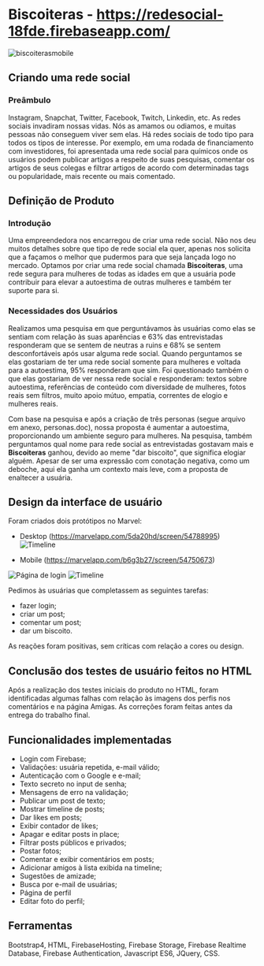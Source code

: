 # **Biscoiteras** - https://redesocial-18fde.firebaseapp.com/

![biscoiterasmobile](../public/img/biscoiterasmobile.png) 

## Criando uma rede social

### Preâmbulo

Instagram, Snapchat, Twitter, Facebook, Twitch, Linkedin, etc. As redes sociais invadiram nossas vidas. Nós as amamos ou odiamos, e muitas pessoas não conseguem viver sem elas.
Há redes sociais de todo tipo para todos os tipos de interesse. Por exemplo, em uma rodada de financiamento com investidores, foi apresentada uma rede social para químicos onde os usuários podem publicar artigos a respeito de suas pesquisas, comentar os artigos de seus colegas e filtrar artigos de acordo com determinadas tags ou popularidade, mais recente ou mais comentado.

## Definição de Produto

### Introdução

Uma empreendedora nos encarregou de criar uma rede social. Não nos deu muitos detalhes sobre que tipo de rede social ela quer, apenas nos solicita que a façamos o melhor que pudermos para que seja lançada logo no mercado. 
Optamos por criar uma rede social chamada **Biscoiteras**, uma rede segura para mulheres de todas as idades em que a usuária pode contribuir para elevar a autoestima de outras mulheres e também ter suporte para si.

### Necessidades dos Usuários
Realizamos uma pesquisa em que perguntávamos às usuárias como elas se sentiam com relação às suas aparências e 63% das entrevistadas responderam que se sentem de neutras a ruins e 68% se sentem desconfortáveis após usar alguma rede social. Quando perguntamos se elas gostariam de ter uma rede social somente para mulheres e voltada para a autoestima, 95% responderam que sim. Foi questionado também o que elas gostariam de ver nessa rede social e responderam: textos sobre autoestima, referências de conteúdo com diversidade de mulheres, fotos reais sem filtros, muito apoio mútuo, empatia, correntes de elogio e mulheres reais.

Com base na pesquisa e após a criação de três personas (segue arquivo em anexo, personas.doc), nossa proposta é aumentar a autoestima, proporcionando um ambiente seguro para mulheres. Na pesquisa, também perguntamos qual nome para rede social as entrevistadas gostavam mais e **Biscoiteras** ganhou, devido ao meme "dar biscoito", que significa elogiar alguém. Apesar de ser uma expressão com conotação negativa, como um deboche, aqui ela ganha um contexto mais leve, com a proposta de enaltecer a usuária.

## Design da interface de usuário
Foram criados dois protótipos no Marvel:
  * Desktop (https://marvelapp.com/5da20hd/screen/54788995)
  ![Timeline](/public/img/prototype/Desktop-biscoiteras2.png)
  
  * Mobile (https://marvelapp.com/b6g3b27/screen/54750673)
  
  ![Página de login](/public/img/prototype/biscoiteras-mobile.png)
  ![Timeline](/public/img/prototype/biscoiteras-mobile2.png)
  
Pedimos às usuárias que completassem as seguintes tarefas:
  * fazer login;
  * criar um post;
  * comentar um post;
  * dar um biscoito.
  
As reações foram positivas, sem críticas com relação a cores ou design.

## Conclusão dos testes de usuário feitos no HTML
Após a realização dos testes iniciais do produto no HTML, foram identificadas algumas falhas com relação às imagens dos perfis nos comentários e na página Amigas. As correções foram feitas antes da entrega do trabalho final.

## Funcionalidades implementadas
 * Login com Firebase;
 * Validações: usuária repetida, e-mail válido;
 * Autenticação com o Google e e-mail;
 * Texto secreto no input de senha;
 * Mensagens de erro na validação;
 * Publicar um post de texto;
 * Mostrar timeline de posts;
 * Dar likes em posts;
 * Exibir contador de likes;
 * Apagar e editar posts in place;
 * Filtrar posts públicos e privados;
 * Postar fotos;
 * Comentar e exibir comentários em posts;
 * Adicionar amigos à lista exibida na timeline;
 * Sugestões de amizade;
 * Busca por e-mail de usuárias;
 * Página de perfil
 * Editar foto do perfil;
 
 ## Ferramentas
 Bootstrap4, HTML, FirebaseHosting, Firebase Storage, Firebase Realtime Database, Firebase Authentication, Javascript ES6, JQuery, CSS.

